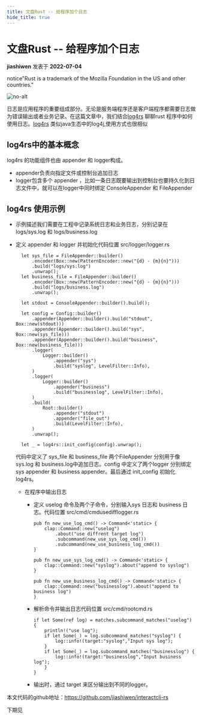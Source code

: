 ```yaml
---
title: 文盘Rust -- 给程序加个日志
hide_title: true
---
```


# 文盘Rust -- 给程序加个日志

**jiashiwen** 发表于  **2022-07-04**

notice"Rust is a trademark of the Mozilla Foundation in the US and other countries."

 ![no-alt](https://tidb-blog.oss-cn-beijing.aliyuncs.com/media/WechatIMG360-1656897685813.jpeg) 

日志是应用程序的重要组成部分。无论是服务端程序还是客户端程序都需要日志做为错误输出或者业务记录。在这篇文章中，我们结合[log4rs](https://github.com/estk/log4rs) 聊聊rust 程序中如何使用日志。[log4rs](https://github.com/estk/log4rs) 类似java生态中的log4j,使用方式也很相似

## log4rs中的基本概念

log4rs 的功能组件也由 appender 和 logger构成。

- appender负责向指定文件或控制台追加日志
- logger包含多个 appender ，比如一条日志既要输出到控制台也要持久化到日志文件中，就可以在logger中同时绑定 ConsoleAppender 和 FileAppender

## log4rs 使用示例

- 示例描述我们需要在工程中记录系统日志和业务日志，分别记录在logs/sys.log 和 logs/business.log

- 定义 appender 和 logger 并初始化代码位置 src/logger/logger.rs

  ```
    let sys_file = FileAppender::builder()
        .encoder(Box::new(PatternEncoder::new("{d} - {m}{n}")))
        .build("logs/sys.log")
        .unwrap();
    let business_file = FileAppender::builder()
        .encoder(Box::new(PatternEncoder::new("{d} - {m}{n}")))
        .build("logs/business.log")
        .unwrap();
  
    let stdout = ConsoleAppender::builder().build();
  
    let config = Config::builder()
        .appender(Appender::builder().build("stdout", Box::new(stdout)))
        .appender(Appender::builder().build("sys", Box::new(sys_file)))
        .appender(Appender::builder().build("business", Box::new(business_file)))
        .logger(
            Logger::builder()
                .appender("sys")
                .build("syslog", LevelFilter::Info),
        )
        .logger(
            Logger::builder()
                .appender("business")
                .build("businesslog", LevelFilter::Info),
        )
        .build(
            Root::builder()
                .appender("stdout")
                .appender("file_out")
                .build(LevelFilter::Info),
        )
        .unwrap();
  
    let _ = log4rs::init_config(config).unwrap();
  ```

  代码中定义了 sys_file 和 business_file 两个FileAppender 分别用于像sys.log 和 business.log中追加日志。config 中定义了两个logger 分别绑定 sys appender 和 business appender。最后通过 init_config 初始化 log4rs。

  - 在程序中输出日志

    - 定义 uselog 命令及两个子命令，分别输入sys 日志和 business 日志。代码位置 src/cmd/cmdusedifflogger.rs

      ```
      pub fn new_use_log_cmd() -> Command<'static> {
          clap::Command::new("uselog")
              .about("use diffrent target log")
              .subcommand(new_use_sys_log_cmd())
              .subcommand(new_use_business_log_cmd())
      }
      
      pub fn new_use_sys_log_cmd() -> Command<'static> {
          clap::Command::new("syslog").about("append to syslog")
      }
      
      pub fn new_use_business_log_cmd() -> Command<'static> {
          clap::Command::new("businesslog").about("append to business log")
      }
      ```

    - 解析命令并输出日志代码位置 src/cmd/rootcmd.rs

      ```
      if let Some(ref log) = matches.subcommand_matches("uselog") {
          println!("use log");
          if let Some(_) = log.subcommand_matches("syslog") {
              log::info!(target:"syslog","Input sys log");
          }  
          if let Some(_) = log.subcommand_matches("businesslog") {
              log::info!(target:"businesslog","Input business log");
          }
      }
      ```

    - 输出时，通过 target 来区分输出到不同的logger。

本文代码的github地址：https://github.com/jiashiwen/interactcli-rs

下期见